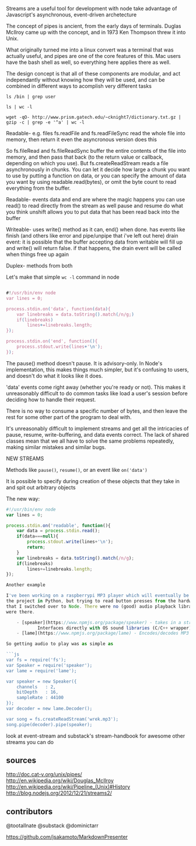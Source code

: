 
Streams 
are a useful tool for development with node
take advantage of Javascript's asynchronous, event-driven archetecture


The concept of pipes is ancient, from the early days of terminals. Duglas McIlroy
came up with the concept, and in 1973 Ken Thompson threw it into Unix.

What originally turned me into a linux convert was a terminal that was actually
useful, and pipes are one of the core features of this. Mac users have the bash
shell as well, so everything here applies there as well.


The design concept is that all of these components are modular, and act
independantly without knowing how they will be used, and  can be combined
in different ways to acomplish very different tasks



    ls /bin | grep user

    ls | wc -l

    wget -qO- http://www.prism.gatech.edu/~cknight7/dictionary.txt.gz | gzip -c | grep -e '^a' | wc -l 


Readable- e.g. files
fs.readFile and fs.readFileSync read the whole file into memory, then return it
even the asyncronous version does this

So fs.fileRead and fs.fileReadSync buffer the entire contents of the file into memory, and then pass that
back (to the return value or callback, depending on which you use). But fs.createReadStream reads a file
asynchronously in chunks. You can let it decide how large a chunk you want to use by putting a function
on data, or you can specify the amount of data you want by using readable.read(bytes), or omit the byte
count to read everything from the buffer. 


Readable-
events data and end are where the magic happens
you can use read() to read directly from the stream as well
pause and resume do what you think
unshift allows you to put data that has been read back into the buffer

Writeable-
uses write() method as it can, end() when done.
has events like finish (and others like error and pipe/unpipe that i've left out here)
drain event: it is possible that the buffer accepting data from writable will fill up
and write() will return false. if that happens, the drain event will be called when things
free up again

Duplex- methods from both 


Let's make that simple `wc -l` command in node

```linecount.js

#!/usr/bin/env node
var lines = 0;

process.stdin.on('data', function(data){
    var linebreaks = data.toString().match(/n/g;)
    if(linebreaks)
        lines+=linebreaks.length;
});

process.stdin.on('end', function(){
    process.stdout.write(lines+'\n');
});

```



The pause() method doesn't pause. It is advisory-only. In Node's implementation,
this makes things much simpler, but it's confusing to users, and doesn't do what it looks like it does.

'data' events come right away (whether you're ready or not). This makes it unreasonably difficult
to do common tasks like load a user's session before deciding how to handle their request.

There is no way to consume a specific number of bytes, and then leave the rest for some other part
of the program to deal with.

It's unreasonably difficult to implement streams and get all the intricacies of pause, resume,
write-buffering, and data events correct. The lack of shared classes mean that we all have to
solve the same problems repeatedly, making similar mistakes and similar bugs.


NEW STREAMS

Methods like `pause()`, `resume()`, or an event like `on('data')`

It is possible to specify during creation of these objects that they take in and spit out
arbitrary objects


The new way:

```linecount.js
#!/usr/bin/env node
var lines = 0;

process.stdin.on('readable', function(){
    var data = process.stdin.read();
    if(data===null){
        process.stdout.write(lines+'\n');
        return;
    }
    var linebreaks = data.toString().match(/n/g);
    if(linebreaks)
        lines+=linebreaks.length;
});

Another example

I've been working on a raspberrypi MP3 player which will eventually be embedded in my car. I orginally started
the project in Python, but trying to read button presses from the hardware and alter playback became such a headache
that I switched over to Node. There were no (good) audio playback libraries on NPM, but all the low-level requirements
were there.

    - [speaker](https://www.npmjs.org/package/speaker) - takes in a stream of PCM audio data and plays it through the speakers.
            Interfaces directly with OS sound libraries (C/C++ wrapper)
    - [lame](https://www.npmjs.org/package/lame) - Encodes/decodes MP3's to/from raw PCM formats. (C/C++ wrapper)

So getting audio to play was as simple as

```js
var fs = require('fs');
var Speaker = require('speaker');
var lame = require('lame');

var speaker = new Speaker({
    channels   : 2,
    bitDepth   : 16,
    sampleRate : 44100 
});
var decoder = new lame.Decoder();

var song = fs.createReadStream('wrek.mp3');
song.pipe(decoder).pipe(speaker);
```


look at event-stream
and substack's stream-handbook for awesome other streams you can do



sources
-------

http://doc.cat-v.org/unix/pipes/
http://en.wikipedia.org/wiki/Douglas_McIlroy
http://en.wikipedia.org/wiki/Pipeline_(Unix)#History
http://blog.nodejs.org/2012/12/21/streams2/

contributors
------------

@tootallnate
@substack
@dominictarr

https://github.com/jsakamoto/MarkdownPresenter